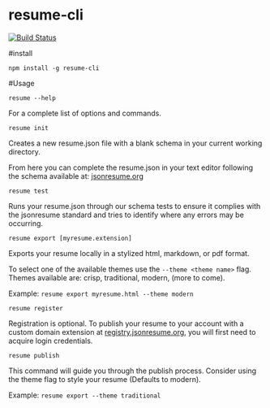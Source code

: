 resume-cli
==========

[![Build Status](https://api.travis-ci.org/jsonresume/resume-cli.svg)](http://travis-ci.org/jsonresume/resume-cli)

#install

    npm install -g resume-cli



#Usage

	resume --help

For a complete list of options and commands.


    resume init

Creates a new resume.json file with a blank schema in your current working directory.    

From here you can complete the resume.json in your text editor following the schema available at: [jsonresume.org](http://jsonresume.org/)

  
    resume test

Runs your resume.json through our schema tests to ensure it complies with the jsonresume standard and tries to identify where any errors may be occurring.

    
    resume export [myresume.extension]

Exports your resume locally in a stylized html, markdown, or pdf format.

To select one of the available themes use the `--theme <theme name>` flag.
Themes available are: crisp, traditional, modern, (more to come).

Example: `resume export myresume.html --theme modern`
  
    
    resume register

Registration is optional.
To publish your resume to your account with a custom domain extension at [registry.jsonresume.org](http://registry.jsonresume.org/), you will first need to acquire login credentials. 

   
    resume publish

This command will guide you through the publish process.
Consider using the theme flag to style your resume (Defaults to modern).

Example: `resume export --theme traditional`

